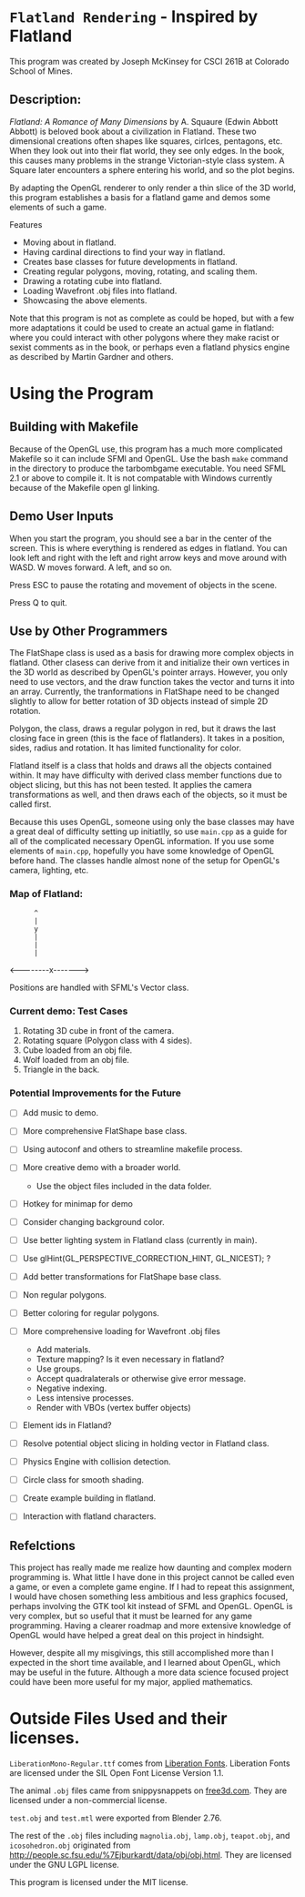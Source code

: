 # `Flatland Rendering` - Inspired by Flatland

This program was created by Joseph McKinsey for CSCI 261B at Colorado School of Mines.

## Description:

*Flatland: A Romance of Many Dimensions* by A. Squaure (Edwin Abbott Abbott) is
beloved book about a civilization in Flatland. These two dimensional creations
often shapes like squares, cirlces, pentagons, etc. When they look out into their
flat world, they see only edges. In the book, this causes many problems in the
strange Victorian-style class system. A Square later encounters a sphere entering
his world, and so the plot begins.

By adapting the OpenGL renderer to only render a thin slice of the 3D world, this
program establishes a basis for a flatland game and demos some elements of such a
game.

Features
* Moving about in flatland.
* Having cardinal directions to find your way in flatland.
* Creates base classes for future developments in flatland.
* Creating regular polygons, moving, rotating, and scaling them.
* Drawing a rotating cube into flatland.
* Loading Wavefront .obj files into flatland.
* Showcasing the above elements.

Note that this program is not as complete as could be hoped, but with a few more adaptations
it could be used to create an actual game in flatland: where you could interact with other
polygons where they make racist or sexist comments as in the book, or perhaps even
a flatland physics engine as described by Martin Gardner and others.

# Using the Program

## Building with Makefile
Because of the OpenGL use, this program has a much more complicated Makefile so it
can include SFMl and OpenGL. Use the bash `make` command in the directory to produce
the tarbombgame executable. You need SFML 2.1 or above to compile it. It is not
compatable with Windows currently because of the Makefile open gl linking.

## Demo User Inputs
When you start the program, you should see a bar in the center of the screen. This
is where everything is rendered as edges in flatland. You can look left and right
with the left and right arrow keys and move around with WASD. W moves forward. A left, and so on.

Press ESC to pause the rotating and movement of objects in the scene.

Press Q to quit.

## Use by Other Programmers
The FlatShape class is used as a basis for drawing more complex objects in flatland.
Other clasess can derive from it and initialize their own vertices in the 3D world
as described by OpenGL's pointer arrays. However, you only need to use vectors, and
the draw function takes the vector and turns it into an array. Currently, the
tranformations in FlatShape need to be changed slightly to allow for better rotation
of 3D objects instead of simple 2D rotation.

Polygon, the class, draws a regular polygon in red, but it draws the last closing
face in green (this is the face of flatlanders). It takes in a position,
sides, radius and rotation. It has limited functionality for color.

Flatland itself is a class that holds and draws all the objects contained within.
It may have difficulty with derived class member functions due to object slicing,
but this has not been tested. It applies the camera transformations as well, and then
draws each of the objects, so it must be called first.

Because this uses OpenGL, someone using only the base classes may have a great deal
of difficulty setting up initiatlly, so use `main.cpp` as a guide for all of the
complicated necessary OpenGL information. If you use some elements of `main.cpp`,
hopefully you have some knowledge of OpenGL before hand. The classes handle almost
none of the setup for OpenGL's camera, lighting, etc.

### Map of Flatland:
          ^
          |
          y
          |
          |
          |
 <--------x------->

 Positions are handled with SFML's Vector class.

### Current demo: Test Cases

1. Rotating 3D cube in front of the camera.
1. Rotating square (Polygon class with 4 sides).
1. Cube loaded from an obj file.
1. Wolf loaded from an obj file.
1. Triangle in the back.

### Potential Improvements for the Future 
- [ ] Add music to demo.
- [ ] More comprehensive FlatShape base class.
- [ ] Using autoconf and others to streamline makefile process.
- [ ] More creative demo with a broader world.
    * Use the object files included in the data folder.
- [ ] Hotkey for minimap for demo
- [ ] Consider changing background color.
- [ ] Use better lighting system in Flatland class (currently in main).
- [ ] Use glHint(GL_PERSPECTIVE_CORRECTION_HINT, GL_NICEST); ?
- [ ] Add better transformations for FlatShape base class.
- [ ] Non regular polygons.
- [ ] Better coloring for regular polygons.
- [ ] More comprehensive loading for Wavefront .obj files
   * Add materials.
   * Texture mapping? Is it even necessary in flatland?
   * Use groups.
   * Accept quadralaterals or otherwise give error message.
   * Negative indexing.
   * Less intensive processes.
   * Render with VBOs (vertex buffer objects)
- [ ] Element ids in Flatland?
- [ ] Resolve potential object slicing in holding vector in Flatland class.
- [ ] Physics Engine with collision detection.
- [ ] Circle class for smooth shading.
- [ ] Create example building in flatland.
- [ ] Interaction with flatland characters.


## Refelctions

This project has really made me realize how daunting and complex modern
programming is. What little I have done in this project cannot be called
even a game, or even a complete game engine. If I had to repeat this assignment,
I would have chosen something less ambitious and less graphics focused,
perhaps involving the GTK tool kit instead of SFML and OpenGL. OpenGL is
very complex, but so useful that it must be learned for any game programming.
Having a clearer roadmap and more extensive knowledge of OpenGL would have
helped a great deal on this project in hindsight.

However, despite all my misgivings, this still accomplished more than I
expected in the short time available, and I learned about OpenGL, which
may be useful in the future. Although a more data science focused project
could have been more useful for my major, applied mathematics.

# Outside Files Used and their licenses.

`LiberationMono-Regular.ttf` comes from [Liberation Fonts](https://pagure.io/liberation-fonts/).
Liberation Fonts are licensed under the SIL Open Font License Version 1.1.

The animal `.obj` files came from snippysnappets on [free3d.com](https://free3d.com/user/snippysnappets).
They are licensed under a non-commercial license.

`test.obj` and `test.mtl` were exported from Blender 2.76.

The rest of the `.obj` files including `magnolia.obj`, `lamp.obj`, `teapot.obj`, and `icosohedron.obj`
originated from http://people.sc.fsu.edu/%7Ejburkardt/data/obj/obj.html.
They are licensed under the GNU LGPL license.

This program is licensed under the MIT license.

